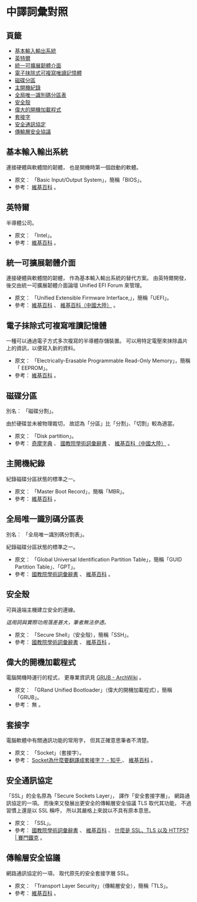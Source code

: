 中譯詞彙對照
=======


## 頁籤


* [基本輸入輸出系統](#基本輸入輸出系統)
* [英特爾](#英特爾)
* [統一可擴展韌體介面](#統一可擴展韌體介面)
* [電子抹除式可複寫唯讀記憶體](#電子抹除式可複寫唯讀記憶體)
* [磁碟分區](#磁碟分區)
* [主開機紀錄](#主開機紀錄)
* [全局唯一識別碼分區表](#全局唯一識別碼分區表)
* [安全殼](#安全殼)
* [偉大的開機加載程式](#偉大的開機加載程式)
* [套接字](#套接字)
* [安全通訊協定](#安全通訊協定)
* [傳輸層安全協議](#傳輸層安全協議)



## 基本輸入輸出系統


連接硬體與軟體間的韌體， 也是開機時第一個啟動的軟體。


* 原文： 「Basic Input/Output System」，簡稱「BIOS」。
* 參考：
  [維基百科](https://zh.wikipedia.org/wiki/BIOS)
  。



## 英特爾


半導體公司。


* 原文： 「Intel」。
* 參考：
  [維基百科](http://zh.wikipedia.org/wiki/英特尔)
  。



## 統一可擴展韌體介面


連接硬體與軟體間的韌體， 作為基本輸入輸出系統的替代方案。
由英特爾開發， 後交由統一可擴展韌體介面論壇 Unified EFI Forum 來管理。


* 原文： 「Unified Extensible Firmware Interface,」，簡稱「UEFI」。
* 參考：
  [維基百科](http://zh.wikipedia.org/wiki/統一可延伸韌體介面)
  、
  [維基百科（中國大陸）](http://zh.wikipedia.org/zh-cn/統一可延伸韌體介面)
 。



## 電子抹除式可複寫唯讀記憶體


一種可以通過電子方式多次複寫的半導體存儲裝置。
可以用特定電壓來抹除晶片上的資訊，以便寫入新的資料。


* 原文： 「Electrically-Erasable Programmable Read-Only Memory」，簡稱「 EEPROM」。
* 參考：
  [維基百科](http://zh.wikipedia.org/wiki/電子抹除式可複寫唯讀記憶體)
  。



## 磁碟分區


別名： 「磁碟分割」。

由於硬碟並未被物理裁切， 故認為「分區」比「分割」、「切割」較為適當。


* 原文： 「Disk partition」。
* 參考：
  [奇摩字典](http://tw.dictionary.search.yahoo.com/search?p=partition)
  、
  [國教院學術詞彙辭書](http://terms.naer.edu.tw/detail/2360246/)
  、
  [維基百科（中國大陸）](http://zh.wikipedia.org/zh-cn/硬盘分区)
  。



## 主開機紀錄


紀錄磁碟分區狀態的標準之一。


* 原文： 「Master Boot Record」，簡稱「MBR」。
* 參考：
  [維基百科](http://zh.wikipedia.org/wiki/主引导记录)
  。



## 全局唯一識別碼分區表


別名： 「全局唯一識別碼分割表」。

紀錄磁碟分區狀態的標準之一。


* 原文： 「Global Universal Identification Partition Table」，簡稱「GUID Partition Table」、「GPT」。
* 參考：
  [國教院學術詞彙辭書](http://terms.naer.edu.tw/detail/2373746/)
  、
  [維基百科](http://zh.wikipedia.org/wiki/GUID磁碟分割表)
  。



## 安全殼


可與遠端主機建立安全的連線。

_這用詞與實際功用落差甚大，筆者無法參透。_


* 原文： 「Secure Shell」（安全殼），簡稱「SSH」。
* 參考：
  [國教院學術詞彙辭書](http://terms.naer.edu.tw/detail/1286026/?index=1)
  、
  [維基百科](http://zh.wikipedia.org/wiki/Secure_Shell)
  。



## 偉大的開機加載程式


電腦開機時運行的程式， 更專業資訊見
[GRUB - ArchWiki](https://wiki.archlinux.org/index.php/GRUB) 。


* 原文： 「GRand Unified Bootloader」（偉大的開機加載程式），簡稱「GRUB」。
* 參考：
  無
  。



## 套接字


電腦軟體中有關通訊功能的常用字， 但其正確意思筆者不清楚。


* 原文： 「Socket」（套接字）。
* 參考：
  [Socket為什麼要翻譯成套接字？ - 知乎 ](https://www.zhihu.com/question/21383903)
  、
  [維基百科](http://zh.wikipedia.org/wiki/網路插座)
  。



## 安全通訊協定


「SSL」的全名原為「Secure Sockets Layer」，
譯作「安全套接字層」， 網路通訊協定的一項。
而後來又發展出更安全的傳輸層安全協議 TLS 取代其功能，
不過習慣上還是以 SSL 稱呼，
所以其嚴格上來說以不具有原本意思。

* 原文： 「SSL」。
* 參考：
  [國教院學術詞彙辭書](http://terms.naer.edu.tw/detail/1599331/?index=3)
  、
  [維基百科](http://zh.wikipedia.org/wiki/傳輸層安全性協定)
  、
  [什麼是 SSL、TLS 以及 HTTPS? | 賽門鐵克](https://www.symantec.com/zh/tw/page.jsp?id=ssl-information-center)
  。




## 傳輸層安全協議


網路通訊協定的一項， 取代原先的安全套接字層 SSL。


* 原文： 「Transport Layer Security」（傳輸層安全），簡稱「TLS」。
* 參考：
  [維基百科](http://zh.wikipedia.org/wiki/傳輸層安全協議)
  。

